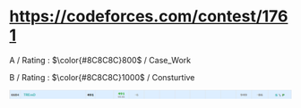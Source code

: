 # https://codeforces.com/contest/1761

A / Rating : $\color{#8C8C8C}800$ / Case_Work

B / Rating : $\color{#8C8C8C}1000$ / Consturtive

![My Image](https://github.com/kss418/Codeforces/blob/main/Images/Pinely%20Round%201.png)
